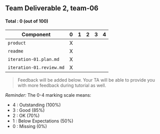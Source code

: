 ## Team Deliverable 2, team-06

#### Total : 0 (out of 100)

| Component   | 0    |  1   |  2   |  3   |  4   |
| ----------- | ---- | ---- | ---- | ---- | ---- |
| `product` | X |   |   |   |   |
| `readme` | X |   |   |   |   |
| `iteration-01.plan.md`   | X |   |   |   |   |
| `iteration-01.review.md` | X |   |   |   |   |


 > Feedback will be added below. Your TA will be able to provide you with more feedback during tutorial as well.

_Reminder:_ The 0-4 marking scale means:

 * 4 : Outstanding (100%)
 * 3 : Good (85%)
 * 2 : OK (70%)
 * 1 : Below Expectations (50%)
 * 0 : Missing (0%)

